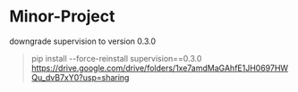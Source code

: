 # Minor-Project
downgrade supervision to version 0.3.0
> pip install --force-reinstall supervision==0.3.0
https://drive.google.com/drive/folders/1xe7amdMaGAhfE1JH0697HWQu_dvB7xY0?usp=sharing
